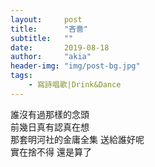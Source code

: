 ```yaml
---
layout:     post
title:      "吝嗇"
subtitle:   ""
date:       2019-08-18
author:     "akia"
header-img: "img/post-bg.jpg"
tags:
    - 寫詩唱歌|Drink&Dance
---
```


誰沒有過那樣的念頭  
前幾日真有認真在想   
那套明河社的金庸全集 送給誰好呢   
實在捨不得 還是算了   

